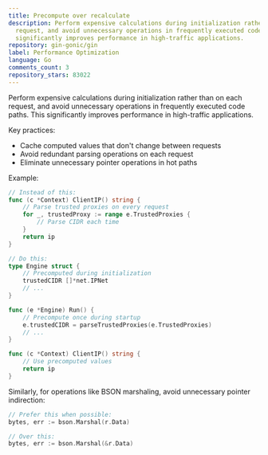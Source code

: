 ```yaml
---
title: Precompute over recalculate
description: Perform expensive calculations during initialization rather than on each
  request, and avoid unnecessary operations in frequently executed code paths. This
  significantly improves performance in high-traffic applications.
repository: gin-gonic/gin
label: Performance Optimization
language: Go
comments_count: 3
repository_stars: 83022
---
```


Perform expensive calculations during initialization rather than on each request, and avoid unnecessary operations in frequently executed code paths. This significantly improves performance in high-traffic applications.

Key practices:
- Cache computed values that don't change between requests
- Avoid redundant parsing operations on each request
- Eliminate unnecessary pointer operations in hot paths

Example:
```go
// Instead of this:
func (c *Context) ClientIP() string {
    // Parse trusted proxies on every request
    for _, trustedProxy := range e.TrustedProxies {
        // Parse CIDR each time
    }
    return ip
}

// Do this:
type Engine struct {
    // Precomputed during initialization
    trustedCIDR []*net.IPNet
    // ...
}

func (e *Engine) Run() {
    // Precompute once during startup
    e.trustedCIDR = parseTrustedProxies(e.TrustedProxies)
    // ...
}

func (c *Context) ClientIP() string {
    // Use precomputed values
    return ip
}
```

Similarly, for operations like BSON marshaling, avoid unnecessary pointer indirection:
```go
// Prefer this when possible:
bytes, err := bson.Marshal(r.Data)

// Over this:
bytes, err := bson.Marshal(&r.Data)
```